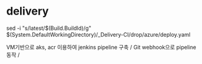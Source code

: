 # delivery

sed -i "s/latest/$(Build.BuildId)/g" $(System.DefaultWorkingDirectory)/_Delivery-CI/drop/azure/deploy.yaml

VM기반으로 aks, acr 이용하여 jenkins pipeline 구축 /
Git webhook으로 pipeline 동작 /
